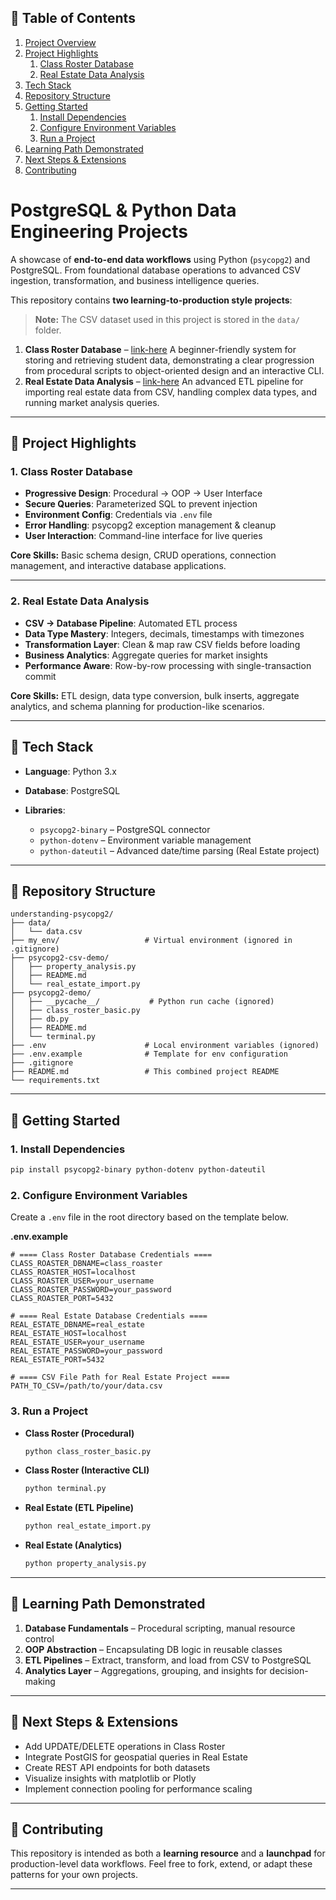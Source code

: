 ## 📑 Table of Contents

1. [Project Overview](#postgresql--python-data-engineering-projects)
2. [Project Highlights](#-project-highlights)
   1. [Class Roster Database](#1-class-roster-database)
   2. [Real Estate Data Analysis](#2-real-estate-data-analysis)
3. [Tech Stack](#-tech-stack)
4. [Repository Structure](#-repository-structure)
5. [Getting Started](#-getting-started)
   1. [Install Dependencies](#1-install-dependencies)
   2. [Configure Environment Variables](#2-configure-environment-variables)
   3. [Run a Project](#3-run-a-project)
6. [Learning Path Demonstrated](#-learning-path-demonstrated)
7. [Next Steps & Extensions](#-next-steps--extensions)
8. [Contributing](#-contributing)


# PostgreSQL & Python Data Engineering Projects

A showcase of **end-to-end data workflows** using Python (`psycopg2`) and PostgreSQL. From foundational database operations to advanced CSV ingestion, transformation, and business intelligence queries.

This repository contains **two learning-to-production style projects**:

> **Note:** The CSV dataset used in this project is stored in the `data/` folder.

1. **Class Roster Database** – [link-here](https://github.com/victorcezeh/understanding-psycopg2/tree/main/class-roster-database) A beginner-friendly system for storing and retrieving student data, demonstrating a clear progression from procedural scripts to object-oriented design and an interactive CLI.
2. **Real Estate Data Analysis** – [link-here](https://github.com/victorcezeh/understanding-psycopg2/tree/main/real-estate-data-analysis) An advanced ETL pipeline for importing real estate data from CSV, handling complex data types, and running market analysis queries.

---

## 📌 Project Highlights

### 1. Class Roster Database

* **Progressive Design**: Procedural → OOP → User Interface
* **Secure Queries**: Parameterized SQL to prevent injection
* **Environment Config**: Credentials via `.env` file
* **Error Handling**: psycopg2 exception management & cleanup
* **User Interaction**: Command-line interface for live queries

**Core Skills:** Basic schema design, CRUD operations, connection management, and interactive database applications.

---

### 2. Real Estate Data Analysis

* **CSV → Database Pipeline**: Automated ETL process
* **Data Type Mastery**: Integers, decimals, timestamps with timezones
* **Transformation Layer**: Clean & map raw CSV fields before loading
* **Business Analytics**: Aggregate queries for market insights
* **Performance Aware**: Row-by-row processing with single-transaction commit

**Core Skills:** ETL design, data type conversion, bulk inserts, aggregate analytics, and schema planning for production-like scenarios.

---

## 🤖 Tech Stack

* **Language**: Python 3.x
* **Database**: PostgreSQL
* **Libraries**:

  * `psycopg2-binary` – PostgreSQL connector
  * `python-dotenv` – Environment variable management
  * `python-dateutil` – Advanced date/time parsing (Real Estate project)

---

## 📂 Repository Structure

```
understanding-psycopg2/
├── data/
│   └── data.csv
├── my_env/                   # Virtual environment (ignored in .gitignore)
├── psycopg2-csv-demo/
│   ├── property_analysis.py
│   ├── README.md
│   └── real_estate_import.py
├── psycopg2-demo/
│   ├── __pycache__/           # Python run cache (ignored)
│   ├── class_roster_basic.py
│   ├── db.py
│   ├── README.md
│   └── terminal.py
├── .env                      # Local environment variables (ignored)
├── .env.example              # Template for env configuration
├── .gitignore
├── README.md                 # This combined project README
└── requirements.txt

```

---

## 🚀 Getting Started

### 1. Install Dependencies

```bash
pip install psycopg2-binary python-dotenv python-dateutil
```

### 2. Configure Environment Variables

Create a `.env` file in the root directory based on the template below.

**.env.example**

```env
# ==== Class Roster Database Credentials ====
CLASS_ROASTER_DBNAME=class_roaster
CLASS_ROASTER_HOST=localhost
CLASS_ROASTER_USER=your_username
CLASS_ROASTER_PASSWORD=your_password
CLASS_ROASTER_PORT=5432

# ==== Real Estate Database Credentials ====
REAL_ESTATE_DBNAME=real_estate
REAL_ESTATE_HOST=localhost
REAL_ESTATE_USER=your_username
REAL_ESTATE_PASSWORD=your_password
REAL_ESTATE_PORT=5432

# ==== CSV File Path for Real Estate Project ====
PATH_TO_CSV=/path/to/your/data.csv
```

### 3. Run a Project

* **Class Roster (Procedural)**

  ```bash
  python class_roster_basic.py
  ```
* **Class Roster (Interactive CLI)**

  ```bash
  python terminal.py
  ```
* **Real Estate (ETL Pipeline)**

  ```bash
  python real_estate_import.py
  ```
* **Real Estate (Analytics)**

  ```bash
  python property_analysis.py
  ```

---

## 📖 Learning Path Demonstrated

1. **Database Fundamentals** – Procedural scripting, manual resource control
2. **OOP Abstraction** – Encapsulating DB logic in reusable classes
3. **ETL Pipelines** – Extract, transform, and load from CSV to PostgreSQL
4. **Analytics Layer** – Aggregations, grouping, and insights for decision-making

---

## 🔮 Next Steps & Extensions

* Add UPDATE/DELETE operations in Class Roster
* Integrate PostGIS for geospatial queries in Real Estate
* Create REST API endpoints for both datasets
* Visualize insights with matplotlib or Plotly
* Implement connection pooling for performance scaling

---

## 🤝 Contributing

This repository is intended as both a **learning resource** and a **launchpad** for production-level data workflows.
Feel free to fork, extend, or adapt these patterns for your own projects.

---
